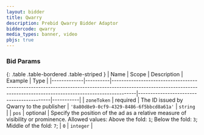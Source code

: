 ```yaml
---
layout: bidder
title: Qwarry
description: Prebid Qwarry Bidder Adaptor
biddercode: qwarry
media_types: banner, video
pbjs: true
---
```




### Bid Params

{: .table .table-bordered .table-striped }
| Name        | Scope    | Description                                                                                                                                                          | Example                                  | Type      |
|-------------|----------|----------------------------------------------------------------------------------------------------------------------------------------------------------------------|------------------------------------------|-----------|
| `zoneToken` | required | The ID issued by Qwarry to the publisher                                                                                                                             | `'8a80d8e9-0cf9-4329-8486-6f5bbcd8a61a'` | `string`  |
| `pos`       | optional | Specify the position of the ad as a relative measure of visibility or prominence. Allowed values: Above the fold: `1`; Below the fold: `3`; Middle of the fold: `7`; | `0`                                      | `integer` |

